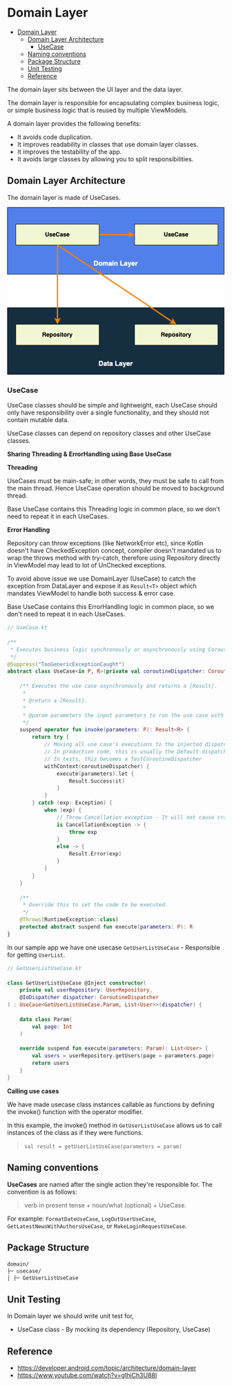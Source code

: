 # Domain Layer

<!-- TOC -->

* [Domain Layer](#domain-layer)
    * [Domain Layer Architecture](#domain-layer-architecture)
        * [UseCase](#usecase)
    * [Naming conventions](#naming-conventions)
    * [Package Structure](#package-structure)
    * [Unit Testing](#unit-testing)
    * [Reference](#reference)

<!-- TOC -->

The domain layer sits between the UI layer and the data layer.

The domain layer is responsible for encapsulating complex business logic, or simple business logic
that is reused by multiple ViewModels.

A domain layer provides the following benefits:

- It avoids code duplication.
- It improves readability in classes that use domain layer classes.
- It improves the testability of the app.
- It avoids large classes by allowing you to split responsibilities.

## Domain Layer Architecture

The domain layer is made of UseCases.

<img src="./pics/domain_layer.png"/>

### UseCase

UseCase classes should be simple and lightweight, each UseCase should only have responsibility over
a single functionality, and they should not contain mutable data.

UseCase classes can depend on repository classes and other UseCase classes.

**Sharing Threading & ErrorHandling using Base UseCase**

**Threading**

UseCases must be main-safe; in other words, they must be safe to call from the main thread. Hence
UseCase operation should be moved to background thread.

Base UseCase contains this Threading logic in common place, so we don't need to repeat it in each
UseCases.

**Error Handling**

Repository can throw exceptions (like NetworkError etc), since Kotlin doesn't have CheckedException
concept, compiler doesn't mandated us to wrap the throws method with try-catch, therefore using
Repository directly in ViewModel may lead to lot of UnChecked exceptions.

To avoid above issue we use DomainLayer (UseCase) to catch the exception from DataLayer and expose
it as `Result<T>` object which mandates ViewModel to handle both success & error case.

Base UseCase contains this ErrorHandling logic in common place, so we don't need to repeat it in
each UseCases.

```kotlin
// UseCase.kt

/**
 * Executes business logic synchronously or asynchronously using Coroutines.
 */
@Suppress("TooGenericExceptionCaught")
abstract class UseCase<in P, R>(private val coroutineDispatcher: CoroutineDispatcher) {

    /** Executes the use case asynchronously and returns a [Result].
     *
     * @return a [Result].
     *
     * @param parameters the input parameters to run the use case with
     */
    suspend operator fun invoke(parameters: P): Result<R> {
        return try {
            // Moving all use case's executions to the injected dispatcher
            // In production code, this is usually the Default dispatcher (background thread)
            // In tests, this becomes a TestCoroutineDispatcher
            withContext(coroutineDispatcher) {
                execute(parameters).let {
                    Result.Success(it)
                }
            }
        } catch (exp: Exception) {
            when (exp) {
                // Throw Cancellation exception - It will not cause crash - because Coroutine will ignore CancellationException
                is CancellationException -> {
                    throw exp
                }
                else -> {
                    Result.Error(exp)
                }
            }
        }
    }

    /**
     * Override this to set the code to be executed.
     */
    @Throws(RuntimeException::class)
    protected abstract suspend fun execute(parameters: P): R
}
```

In our sample app we have one usecase `GetUserListUseCase` - Responsible for getting `UserList`.

```kotlin
// GetUserListUseCase.kt

class GetUserListUseCase @Inject constructor(
    private val userRepository: UserRepository,
    @IoDispatcher dispatcher: CoroutineDispatcher
) : UseCase<GetUserListUseCase.Param, List<User>>(dispatcher) {

    data class Param(
        val page: Int
    )

    override suspend fun execute(parameters: Param): List<User> {
        val users = userRepository.getUsers(page = parameters.page)
        return users
    }
}
```

**Calling use cases**

We have made usecase class instances callable as functions by defining the invoke() function with
the operator modifier.

In this example, the invoke() method in `GetUserListUseCase` allows us to call instances of the
class as if they were functions.

> `val result = getUserListUseCase(parameters = param)`

## Naming conventions

**UseCases** are named after the single action they're responsible for. The convention is as
follows:

> verb in present tense + noun/what (optional) + UseCase.

For example: `FormatDateUseCase`, `LogOutUserUseCase`, `GetLatestNewsWithAuthorsUseCase`,
or `MakeLoginRequestUseCase`.

## Package Structure

```
domain/
├─ usecase/
│ ├─ GetUserListUseCase
```

## Unit Testing

In Domain layer we should write unit test for,

- UseCase class - By mocking its dependency (Repository, UseCase)

## Reference

- https://developer.android.com/topic/architecture/domain-layer
- https://www.youtube.com/watch?v=gIhjCh3U88I








